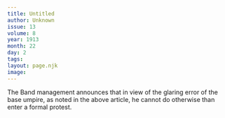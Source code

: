 ```yaml
---
title: Untitled
author: Unknown
issue: 13
volume: 8
year: 1913
month: 22
day: 2
tags:
layout: page.njk
image:
---
```

The Band management announces that in view of the glaring error of the base umpire, as noted in the above article, he cannot do otherwise than enter a formal protest. 




